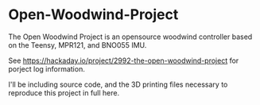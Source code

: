 # Open-Woodwind-Project

The Open Woodwind Project is an opensource woodwind controller based on the Teensy, MPR121, and BNO055 IMU. 

See https://hackaday.io/project/2992-the-open-woodwind-project for porject log information.

I'll be including source code, and the 3D printing files necessary to reproduce this project in full here.
